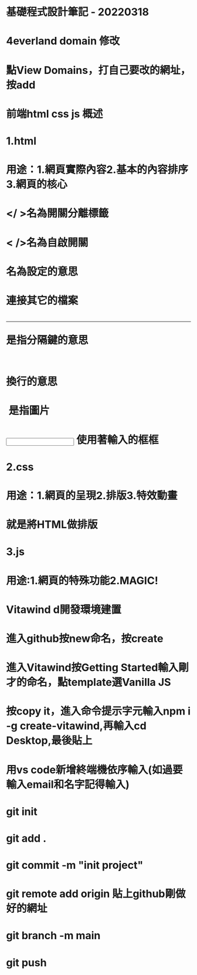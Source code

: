 # 基礎程式設計筆記 - 20220318

# 4everland domain 修改
# 點View Domains，打自己要改的網址，按add

#  前端html css js 概述
# 1.html
# 用途：1.網頁實際內容2.基本的內容排序 3.網頁的核心
# </ >名為開關分離標籤
# < />名為自啟開關
# <meta> 名為設定的意思
# <link> 連接其它的檔案
# <hr>  是指分隔鍵的意思
# <br> 換行的意思
# <img> 是指圖片
# <input> 使用著輸入的框框

# 2.css
# 用途：1.網頁的呈現2.排版3.特效動畫
# 就是將HTML做排版

# 3.js
# 用途:1.網頁的特殊功能2.MAGIC!

# Vitawind d開發環境建置  
# 進入github按new命名，按create
# 進入Vitawind按Getting Started輸入剛才的命名，點template選Vanilla JS
# 按copy it，進入命令提示字元輸入npm i -g create-vitawind,再輸入cd Desktop,最後貼上
# 用vs code新增終端機依序輸入(如過要輸入email和名字記得輸入)
# git init
# git add .
# git commit -m "init project"
# git remote add origin 貼上github剛做好的網址
# git branch -m main
# git push